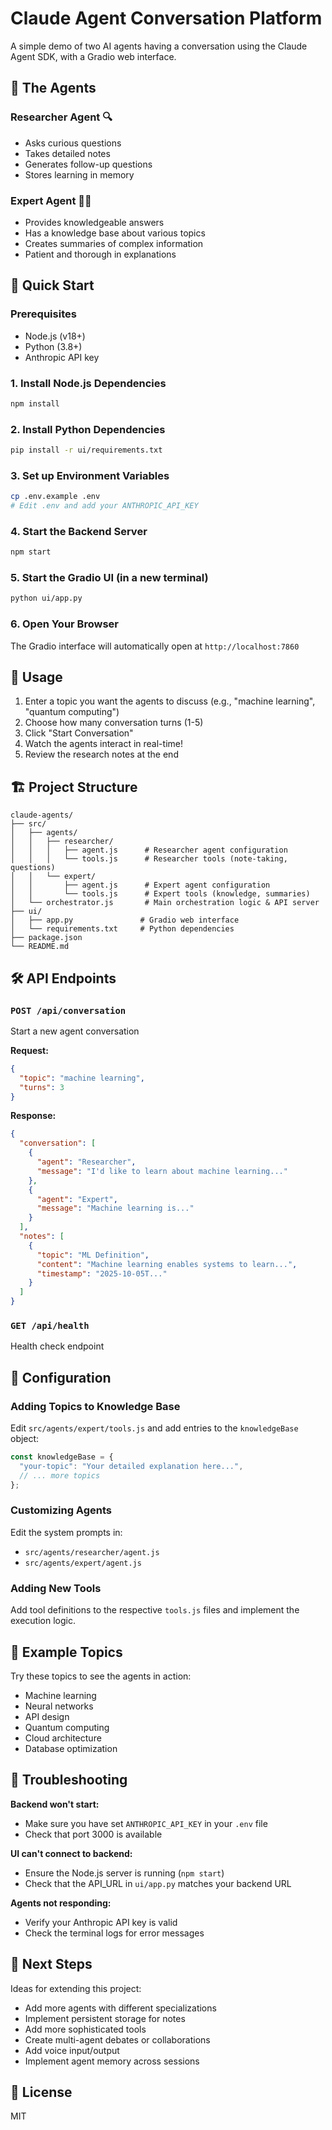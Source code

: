 # Claude Agent Conversation Platform

A simple demo of two AI agents having a conversation using the Claude Agent SDK, with a Gradio web interface.

## 🤖 The Agents

### Researcher Agent 🔍
- Asks curious questions
- Takes detailed notes
- Generates follow-up questions
- Stores learning in memory

### Expert Agent 👨‍🏫
- Provides knowledgeable answers
- Has a knowledge base about various topics
- Creates summaries of complex information
- Patient and thorough in explanations

## 🚀 Quick Start

### Prerequisites
- Node.js (v18+)
- Python (3.8+)
- Anthropic API key

### 1. Install Node.js Dependencies
```bash
npm install
```

### 2. Install Python Dependencies
```bash
pip install -r ui/requirements.txt
```

### 3. Set up Environment Variables
```bash
cp .env.example .env
# Edit .env and add your ANTHROPIC_API_KEY
```

### 4. Start the Backend Server
```bash
npm start
```

### 5. Start the Gradio UI (in a new terminal)
```bash
python ui/app.py
```

### 6. Open Your Browser
The Gradio interface will automatically open at `http://localhost:7860`

## 📖 Usage

1. Enter a topic you want the agents to discuss (e.g., "machine learning", "quantum computing")
2. Choose how many conversation turns (1-5)
3. Click "Start Conversation"
4. Watch the agents interact in real-time!
5. Review the research notes at the end

## 🏗️ Project Structure

```
claude-agents/
├── src/
│   ├── agents/
│   │   ├── researcher/
│   │   │   ├── agent.js      # Researcher agent configuration
│   │   │   └── tools.js      # Researcher tools (note-taking, questions)
│   │   └── expert/
│   │       ├── agent.js      # Expert agent configuration
│   │       └── tools.js      # Expert tools (knowledge, summaries)
│   └── orchestrator.js       # Main orchestration logic & API server
├── ui/
│   ├── app.py               # Gradio web interface
│   └── requirements.txt     # Python dependencies
├── package.json
└── README.md
```

## 🛠️ API Endpoints

### `POST /api/conversation`
Start a new agent conversation

**Request:**
```json
{
  "topic": "machine learning",
  "turns": 3
}
```

**Response:**
```json
{
  "conversation": [
    {
      "agent": "Researcher",
      "message": "I'd like to learn about machine learning..."
    },
    {
      "agent": "Expert",
      "message": "Machine learning is..."
    }
  ],
  "notes": [
    {
      "topic": "ML Definition",
      "content": "Machine learning enables systems to learn...",
      "timestamp": "2025-10-05T..."
    }
  ]
}
```

### `GET /api/health`
Health check endpoint

## 🔧 Configuration

### Adding Topics to Knowledge Base
Edit `src/agents/expert/tools.js` and add entries to the `knowledgeBase` object:

```javascript
const knowledgeBase = {
  "your-topic": "Your detailed explanation here...",
  // ... more topics
};
```

### Customizing Agents
Edit the system prompts in:
- `src/agents/researcher/agent.js`
- `src/agents/expert/agent.js`

### Adding New Tools
Add tool definitions to the respective `tools.js` files and implement the execution logic.

## 📝 Example Topics

Try these topics to see the agents in action:
- Machine learning
- Neural networks
- API design
- Quantum computing
- Cloud architecture
- Database optimization

## 🐛 Troubleshooting

**Backend won't start:**
- Make sure you have set `ANTHROPIC_API_KEY` in your `.env` file
- Check that port 3000 is available

**UI can't connect to backend:**
- Ensure the Node.js server is running (`npm start`)
- Check that the API_URL in `ui/app.py` matches your backend URL

**Agents not responding:**
- Verify your Anthropic API key is valid
- Check the terminal logs for error messages

## 🚀 Next Steps

Ideas for extending this project:
- Add more agents with different specializations
- Implement persistent storage for notes
- Add more sophisticated tools
- Create multi-agent debates or collaborations
- Add voice input/output
- Implement agent memory across sessions

## 📄 License

MIT
